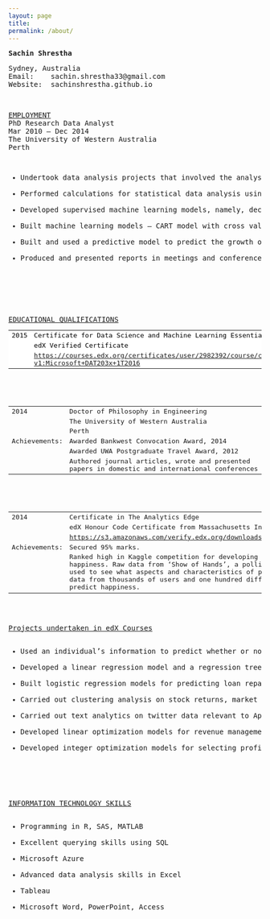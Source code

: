 ```yaml
---
layout: page
title:
permalink: /about/
---
```


<html>
<body>
<pre>
<b>Sachin Shrestha</b>
</pre>
<pre>
Sydney, Australia
Email:    sachin.shrestha33@gmail.com
Website:  sachinshrestha.github.io
</pre>
<br>
<pre>
<u>EMPLOYMENT</u>
PhD Research Data Analyst
Mar 2010 – Dec 2014
The University of Western Australia
Perth
<pre>
<ul>
<li>Undertook data analysis projects that involved the analysis of unstructured, semi-structured and structured data, cleaning and preparation of data, developing statistical and machine learning models, training, testing and validating the statistical/machine learning models.</li>
<li>Performed calculations for statistical data analysis using SAS, R and SQL – performed descriptive evaluation of data, correlations, inferential analyses, comparative tests, hypothesis tests, parametric and non-parametric analyses and created reports.</li>
<li>Developed supervised machine learning models, namely, decision tree and artificial neural network models in R to classify cancer patients into high-risk, medium-risk and low-risk patients.</li>
<li>Built machine learning models – CART model with cross validation and random forest model – to predict the response of cancer cells to drug treatment. Evaluated the performance of the models developed. Further developed and refined the model to predict patient-specific response to cancer therapy. Developed a recommendation system for targeted patient-specific treatment regime.</li>
<li>Built and used a predictive model to predict the growth of brain tumour and its effect on the surrounding brain tissue using biomedical and biomechanical data.</li>
<li>Produced and presented reports in meetings and conferences.</li>
</ul>
</pre>

<pre>
<u>EDUCATIONAL QUALIFICATIONS</u>
<table border="0" style="background-color:white;border-collapse:collapse;border:1px;color:#000000;width:100%" cellpadding="0" cellspacing="0">
<tr><td>2015</td>	<td>Certificate for Data Science and Machine Learning Essentials</td></tr>
			<tr><td></td><td>edX Verified Certificate</td></tr>
			<tr><td></td><td><a href="https://courses.edx.org/certificates/user/2982392/course/course-v1:Microsoft+DAT203x+1T2016">https://courses.edx.org/certificates/user/2982392/course/course-v1:Microsoft+DAT203x+1T2016</a></td></tr>
</table>


<table border="0">
<tr><td>2014</td>		<td>Doctor of Philosophy in Engineering</td></tr>
				<tr><td></td><td>The University of Western Australia</td></tr>
				<tr><td></td><td>Perth</td></tr>
<tr><td>Achievements:</td>	<td>Awarded Bankwest Convocation Award, 2014</td></tr>
				<tr><td></td><td>Awarded UWA Postgraduate Travel Award, 2012</td></tr>
				<tr><td></td><td>Authored journal articles, wrote and presented papers in domestic and international conferences</td></tr>
</table>


<table border="0">
<tr><td>2014</td>	<td>Certificate in The Analytics Edge</td></tr>
			<tr><td></td><td>edX Honour Code Certificate from Massachusetts Institute of Technology</td></tr>
			<tr><td></td><td><a href="https://s3.amazonaws.com/verify.edx.org/downloads/0935f131aaf84d31835667b74a965db0/Certificate.pdf">https://s3.amazonaws.com/verify.edx.org/downloads/0935f131aaf84d31835667b74a965db0/Certificate.pdf</a></td></tr>

<tr><td>Achievements:</td> 	<td>Secured 95% marks.</td></tr>
				<tr><td></td><td>Ranked high in Kaggle competition for developing a machine learning model for predicting happiness. Raw data from ‘Show of Hands’, a polling app for use on mobile devices and the web, was used to see what aspects and characteristics of people's lives predict happiness. In this problem, data from thousands of users and one hundred different questions was used to see which responses predict happiness.</td></tr>
</table>


<u>Projects undertaken in edX Courses</u>
<ul>
<li>Used an individual’s information to predict whether or not the person earns more than $50,000 per year. The source of the data was Census Data for Earnings, 2010. For the purpose of solving this problem, I built a logistic regression model, a CART model, a CART model with cross-validation, and a random forest model and compared their accuracies to choose the best model.</li>
<li>Developed a linear regression model and a regression tree model for predicting life-expectancy using publicly available census data and analysed predictions.</li>
<li>Built logistic regression models for predicting loan repayment, and for the prediction of business failure.</li>
<li>Carried out clustering analysis on stock returns, market segmentation for airlines, and for predicting medical costs.</li>
<li>Carried out text analytics on twitter data relevant to Apple iPhone 5C in order to assess consumer sentiment associated with the product.</li>
<li>Developed linear optimization models for revenue management, investment management under taxation and, outsourcing decision on textile production.</li>
<li>Developed integer optimization models for selecting profitable hotel sites, assigning sales regions for pharmaceutical company and, optimizing sales channels for organic farm products.</li>
</ul>



<u>INFORMATION TECHNOLOGY SKILLS</u>
<ul>
<li>Programming in R, SAS, MATLAB</li>
<li>Excellent querying skills using SQL</li>
<li>Microsoft Azure</li>
<li>Advanced data analysis skills in Excel</li>
<li>Tableau</li>
<li>Microsoft Word, PowerPoint, Access</li>
</ul>
</body>
</html>
 
